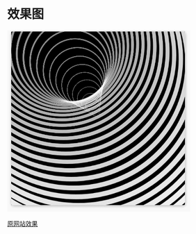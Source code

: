 # 效果图

![img](https://github.com/cao-lianhui/CSS100day/blob/master/Hypnotic/GIF.gif)

[原网站效果](https://100dayscss.com/?dayIndex=62)

